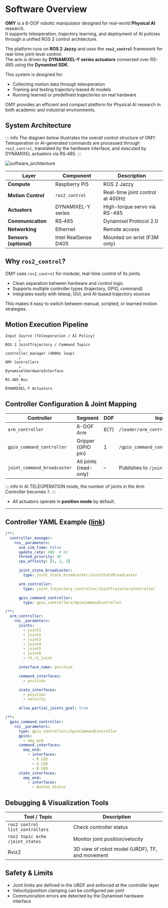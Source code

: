 # Software Overview

**OMY** is a 6-DOF robotic manipulator designed for real-world **Physical AI** research.  
It supports teleoperation, trajectory learning, and deployment of AI policies through a unified ROS 2 control architecture.

The platform runs on **ROS 2 Jazzy** and uses the **`ros2_control`** framework for real-time joint-level control.  
The arm is driven by **DYNAMIXEL-Y series actuators** connected over RS-485 using the **Dynamixel SDK**.

This system is designed for:

- Collecting motion data through teleoperation
- Training and testing trajectory-based AI models
- Running learned or predefined trajectories on real hardware

OMY provides an efficient and compact platform for Physical AI research in both academic and industrial environments.

## System Architecture
::: info
 The diagram below illustrates the overall control structure of OMY.
 Teleoperation or AI-generated commands are processed through `ros2_control`, translated by the hardware interface, and executed by DYNAMIXEL actuators via RS‑485.
:::

![software_architecture](/specifications/omy/omy_architecture.png)

| Layer | Component | Description |
| --- | --- | --- |
| **Compute** | Raspberry Pi5 | ROS 2 Jazzy  |
| **Motion Control** | `ros2_control` | Real-time joint control at 400Hz |
| **Actuators** | DYNAMIXEL-Y series | High-torque servo via RS-485 |
| **Communication** | RS‑485 | Dynamixel Protocol 2.0 |
| **Networking** | Ethernet | Remote access |
| **Sensors (optional)** | Intel RealSense D405 | Mounted on wrist (F3M only) |


## Why `ros2_control`?

OMY uses `ros2_control` for modular, real-time control of its joints.

- Clean separation between hardware and control logic
- Supports multiple controller types (trajectory, GPIO, command)
- Integrates easily with teleop, GUI, and AI-based trajectory sources

This makes it easy to switch between manual, scripted, or learned motion strategies.

## Motion Execution Pipeline

```
Input Source (Teleoperation / AI Policy)
      ↓
ROS 2 JointTrajectory / Command Topics
      ↓
controller_manager (400Hz loop)
      ↓
OMY Controllers
      ↓
DynamixelHardwareInterface
      ↓
RS‑485 Bus
      ↓
DYNAMIXEL-Y Actuators
```

## Controller Configuration & Joint Mapping

| Controller                | Segment             | DOF | Input Topic                                    |
|---------------------------|---------------------|-----|------------------------------------------------|
| `arm_controller`          | 6-DOF Arm           | 6(7)   | `/leader/arm_controller/joint_trajectory`      |
| `gpio_command_controller` | Gripper (GPIO pin)  | 1   | `/gpio_command_controller/commands`        |
| `joint_command_broadcaster` | All joints (read-only) | –   | Publishes to `/joint_states`                   |
::: info
 In AI TELEOPERATION mode, the number of joints in the Arm Controller becomes `7`.
:::
- All actuators operate in **position mode** by default.

---

## Controller YAML Example ([link](https://github.com/ROBOTIS-GIT/open_manipulator/blob/main/open_manipulator_bringup/config/omy_f3m_follower_ai/hardware_controller_manager.yaml))

```yaml
/**:
  controller_manager:
    ros__parameters:
      use_sim_time: False
      update_rate: 400  # Hz
      thread_priority: 40
      cpu_affinity: [1, 2, 3]

      joint_state_broadcaster:
        type: joint_state_broadcaster/JointStateBroadcaster

      arm_controller:
        type: joint_trajectory_controller/JointTrajectoryController

      gpio_command_controller:
        type: gpio_controllers/GpioCommandController

/**:
  arm_controller:
    ros__parameters:
      joints:
        - joint1
        - joint2
        - joint3
        - joint4
        - joint5
        - joint6
        - rh_r1_joint

      interface_name: position

      command_interfaces:
        - position

      state_interfaces:
        - position
        - velocity

      allow_partial_joints_goal: true

/**:
  gpio_command_controller:
    ros__parameters:
      type: gpio_controllers/GpioCommandController
      gpios:
        - omy_end
      command_interfaces:
        omy_end:
          - interfaces:
            - R LED
            - G LED
            - B LED
      state_interfaces:
        omy_end:
          - interfaces:
            - Button Status
```

## Debugging & Visualization Tools

| Tool / Topic | Description |
|--------------|-------------|
| `ros2 control list_controllers` | Check controller status |
| `ros2 topic echo /joint_states` | Monitor joint position/velocity |
| Rviz2 | 3D view of robot model (URDF), TF, and movement |


## Safety & Limits

- Joint limits are defined in the URDF and enforced at the controller layer
- Velocity/position clamping can be configured per joint
- Communication errors are detected by the Dynamixel hardware interface

